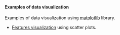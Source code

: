 #### Examples of data visualization

Examples of data visualization using [matplotlib](https://matplotlib.org/) library.

   * [Features visualization](Features_visualization.ipynb) using scatter plots.

